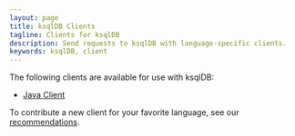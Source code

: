 ```yaml
---
layout: page
title: ksqlDB Clients
tagline: Clients for ksqlDB
description: Send requests to ksqlDB with language-specific clients.
keywords: ksqlDB, client
---
```


The following clients are available for use with ksqlDB:

- [Java Client](java-client.md)

To contribute a new client for your favorite language, see our [recommendations](contributing.md).